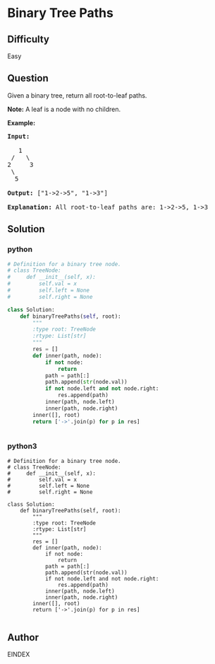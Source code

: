# Binary Tree Paths

## Difficulty
Easy

## Question
<p>Given a binary tree, return all root-to-leaf paths.</p>

<p><strong>Note:</strong>&nbsp;A leaf is a node with no children.</p>

<p><strong>Example:</strong></p>

<pre>
<strong>Input:</strong>

   1
 /   \
2     3
 \
  5

<strong>Output:</strong> [&quot;1-&gt;2-&gt;5&quot;, &quot;1-&gt;3&quot;]

<strong>Explanation:</strong> All root-to-leaf paths are: 1-&gt;2-&gt;5, 1-&gt;3
</pre>

## Solution
### python
```python
# Definition for a binary tree node.
# class TreeNode:
#     def __init__(self, x):
#         self.val = x
#         self.left = None
#         self.right = None

class Solution:
    def binaryTreePaths(self, root):
        """
        :type root: TreeNode
        :rtype: List[str]
        """
        res = []
        def inner(path, node):
            if not node:
                return
            path = path[:]
            path.append(str(node.val))
            if not node.left and not node.right:
                res.append(path)
            inner(path, node.left)
            inner(path, node.right)
        inner([], root)
        return ['->'.join(p) for p in res]
        

```
### python3
```python3
# Definition for a binary tree node.
# class TreeNode:
#     def __init__(self, x):
#         self.val = x
#         self.left = None
#         self.right = None

class Solution:
    def binaryTreePaths(self, root):
        """
        :type root: TreeNode
        :rtype: List[str]
        """
        res = []
        def inner(path, node):
            if not node:
                return
            path = path[:]
            path.append(str(node.val))
            if not node.left and not node.right:
                res.append(path)
            inner(path, node.left)
            inner(path, node.right)
        inner([], root)
        return ['->'.join(p) for p in res]
        
```

## Author
EINDEX